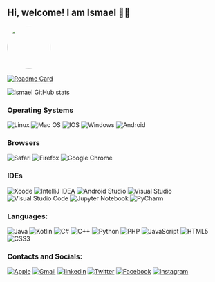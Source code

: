 ## Hi, welcome! I am Ismael 🖐🏼

<div>
  <img src="https://lh3.googleusercontent.com/a-/AOh14Gi8XP9g9oCaXNcBy4E62ZlJ_tnRoigleIbeEnhA=s288-p-no" alt=""
       style="border-radius: 100%; height: 100px; width: 100px;"/>
</div>

[![Readme Card](https://github-readme-stats.vercel.app/api/pin/?username=Ismaelblack&repo=profiles&show_icons=true&theme=dark)](https://github.com/Ismaelblack/profiles)

![Ismael GitHub stats](https://github-readme-stats.vercel.app/api?username=Ismaelblack&show_icons=true&theme=dark)

### Operating Systems
![Linux](https://img.shields.io/badge/Linux-FCC624?style=for-the-badge&logo=linux&logoColor=black) ![Mac OS](https://img.shields.io/badge/mac%20os-000000?style=for-the-badge&logo=macos&logoColor=F0F0F0) ![IOS](https://img.shields.io/badge/iOS-000000?style=for-the-badge&logo=ios&logoColor=white) ![Windows](https://img.shields.io/badge/Windows-0078D6?style=for-the-badge&logo=windows&logoColor=white) ![Android](https://img.shields.io/badge/Android-3DDC84?style=for-the-badge&logo=android&logoColor=white)

### Browsers
![Safari](https://img.shields.io/badge/Safari-000000?style=for-the-badge&logo=Safari&logoColor=white) ![Firefox](https://img.shields.io/badge/Firefox-FF7139?style=for-the-badge&logo=Firefox-Browser&logoColor=white) ![Google Chrome](https://img.shields.io/badge/Google%20Chrome-4285F4?style=for-the-badge&logo=GoogleChrome&logoColor=white)

### IDEs
![Xcode](https://img.shields.io/badge/Xcode-007ACC?style=for-the-badge&logo=Xcode&logoColor=white) ![IntelliJ IDEA](https://img.shields.io/badge/IntelliJIDEA-000000.svg?style=for-the-badge&logo=intellij-idea&logoColor=white) ![Android Studio](https://img.shields.io/badge/Android%20Studio-3DDC84.svg?style=for-the-badge&logo=android-studio&logoColor=white) ![Visual Studio](https://img.shields.io/badge/Visual%20Studio-5C2D91.svg?style=for-the-badge&logo=visual-studio&logoColor=white)
![Visual Studio Code](https://img.shields.io/badge/Visual%20Studio%20Code-0078d7.svg?style=for-the-badge&logo=visual-studio-code&logoColor=white) ![Jupyter Notebook](https://img.shields.io/badge/jupyter-%23FA0F00.svg?style=for-the-badge&logo=jupyter&logoColor=white) ![PyCharm](https://img.shields.io/badge/pycharm-143?style=for-the-badge&logo=pycharm&logoColor=black&color=black&labelColor=green)

### Languages:
![Java](https://img.shields.io/badge/java-%23ED8B00.svg?style=for-the-badge&logo=java&logoColor=white) ![Kotlin](https://img.shields.io/badge/kotlin-%230095D5.svg?style=for-the-badge&logo=kotlin&logoColor=white) ![C#](https://img.shields.io/badge/c%23-%23239120.svg?style=for-the-badge&logo=c-sharp&logoColor=white) ![C++](https://img.shields.io/badge/c++-%2300599C.svg?style=for-the-badge&logo=c%2B%2B&logoColor=white) ![Python](https://img.shields.io/badge/python-3670A0?style=for-the-badge&logo=python&logoColor=ffdd54) ![PHP](https://img.shields.io/badge/php-%23777BB4.svg?style=for-the-badge&logo=php&logoColor=white)
![JavaScript](https://img.shields.io/badge/javascript-%23323330.svg?style=for-the-badge&logo=javascript&logoColor=%23F7DF1E) ![HTML5](https://img.shields.io/badge/html5-%23E34F26.svg?style=for-the-badge&logo=html5&logoColor=white) ![CSS3](https://img.shields.io/badge/css3-%231572B6.svg?style=for-the-badge&logo=css3&logoColor=white)


### Contacts and Socials:
[![Apple](https://img.shields.io/badge/Apple-%23000000.svg?style=for-the-badge&logo=apple&logoColor=white)](icloud_ismael@icloud.com) [![Gmail](https://img.shields.io/badge/Gmail-D14836?style=for-the-badge&logo=gmail&logoColor=white)](ismaelariel.dev@gmail.com) [![linkedin](https://img.shields.io/badge/LinkedIn-0077B5?style=for-the-badge&logo=linkedin&logoColor=white)](https://www.linkedin.com/in/ismael-ariel-da-silva-834584225/) [![Twitter](https://img.shields.io/badge/Twitter-1DA1F2?style=for-the-badge&logo=twitter&logoColor=white)](https://twitter.com/ismael_a_silva)
[![Facebook](https://img.shields.io/badge/Facebook-1877F2?style=for-the-badge&logo=facebook&logoColor=white)](https://www.facebook.com/ismaelaudiomusica) [![Instagram](https://img.shields.io/badge/Instagram-E4405F?style=for-the-badge&logo=instagram&logoColor=white)](https://www.instagram.com/ismaelariell/)
